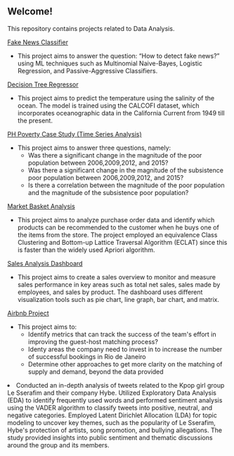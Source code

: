## Welcome! 

<p> This repository contains projects related to Data Analysis. </p> 

[Fake News Classifier](https://github.com/lhbsaldana/Data-Science-Projects/blob/main/Fake_News_Classification.ipynb)
  <ul> 
  <li> This project aims to answer the question: “How to detect fake news?” using ML techniques such as Multinomial Naive-Bayes, Logistic Regression, and Passive-Aggressive Classifiers. 
</li>
  </ul>


[Decision Tree Regressor](https://github.com/lhbsaldana/Data-Science-Projects/blob/main/Decision%20Tree%20Regressor.ipynb) 
 <ul> 
  <li> This project aims to predict the temperature using the salinity of the ocean. The model is trained using the CALCOFI dataset, which incorporates oceanographic data in the California Current from 1949 till the present. </li>
  </ul>

[PH Poverty Case Study (Time Series Analysis)](https://github.com/lhbsaldana/Data-Science-Projects/blob/main/PH%20Poverty%20Case%20Study%20(Time%20Series%20Analysis).ipynb) 
 <ul> 
  <li> This project aims to answer three questions, namely: 
    <ul> 
<li> Was there a significant change in the magnitude of the poor population between 2006,2009,2012, and 2015?</li>
<li> Was there a significant change in the magnitude of the subsistence poor population between 2006,2009,2012, and 2015? </li>
<li> Is there a correlation between the magnitude of the poor population and the magnitude of the subsistence poor population? </li>
    </ul>
 </li>
 </ul>

 [Market Basket Analysis](https://github.com/lhbsaldana/Data-Science-Projects/blob/main/Market_Basket%20%20Analysis%20.ipynb)
 <ul> 
  <li> This project aims to analyze purchase order data and identify which products can be recommended to the customer when he buys one of the items from the store. The project employed an equivalence Class Clustering and Bottom-up Lattice Traversal Algorithm (ECLAT) since this is faster than the widely used Apriori algorithm. </li>
  </ul>

  [Sales Analysis Dashboard](https://github.com/lhbsaldana/Data-Science-Projects/blob/main/Sales%20Dashboard.pdf) 
   <ul> 
  <li> This project aims to create a sales overview to monitor and measure sales performance in key areas such as total net sales, sales made by employees, and sales by product. The dashboard uses different visualization tools such as pie chart, line graph, bar chart, and matrix. </li>
   </ul>

   [Airbnb Project](https://github.com/lhbsaldana/Data-Science-Projects/tree/main/Airbnb%20Project)
   <ul>
<li>
  This project aims to: 
      <ul> 
<li> Identify metrics that can track the success of the team's effort in improving the guest-host matching process? </li>
<li> Identy areas the company need to invest in to increase the number of successful bookings in Rio de Janeiro </li>
<li> Determine other approaches to get more clarity on the matching of supply and demand, beyond the data provided </li>
    </ul>
</li> 
   </ul>


<li>Conducted an in-depth analysis of tweets related to the Kpop girl group Le Sserafim and their company Hybe. Utilized Exploratory Data Analysis (EDA) to identify frequently used words and performed sentiment analysis using the VADER algorithm to classify tweets into positive, neutral, and negative categories. Employed Latent Dirichlet Allocation (LDA) for topic modeling to uncover key themes, such as the popularity of Le Sserafim, Hybe's protection of artists, song promotion, and bullying allegations. The study provided insights into public sentiment and thematic discussions around the group and its members. </li>


